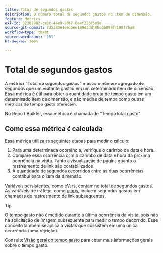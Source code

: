 ```yaml
---
title: Total de segundos gastos
description: O número total de segundos gastos no item de dimensão.
feature: Metrics
exl-id: 02302982-ce8c-44e9-9967-0a4f226f5e9e
source-git-commit: 7d5383e1ee3bee189d3dd48bc6b899f4108f7ba8
workflow-type: tm+mt
source-wordcount: '201'
ht-degree: 100%

---
```


# Total de segundos gastos

A métrica “Total de segundos gastos” mostra o número agregado de segundos que um visitante gastou em um determinado item de dimensão. Essa métrica é útil para obter a quantidade bruta de tempo gasto em um determinado item de dimensão, e não médias de tempo como outras métricas de tempo gasto oferecem.

No Report Builder, essa métrica é chamada de “Tempo total gasto”.

## Como essa métrica é calculada

Essa métrica utiliza as seguintes etapas para medir o cálculo:

1. Para uma determinada ocorrência, verifique o carimbo de data e hora.
2. Compare essa ocorrência com o carimbo de data e hora da próxima ocorrência na visita. Tanto a visualização de página quanto o rastreamento de link são contabilizados.
3. A quantidade de segundos decorridos entre as duas ocorrências contribui para o item da dimensão.

Variáveis persistentes, como [eVars](../dimensions/evar.md), contam no total de segundos gastos. As variáveis de tráfego, como [props](../dimensions/prop.md), incluem segundos gastos em chamadas de rastreamento de link subsequentes.

>[!TIP]
>
>O tempo gasto não é medido durante a última ocorrência da visita, pois não há solicitação de imagem subsequente para medir o tempo decorrido. Esse conceito também se aplica a visitas que consistem em uma única ocorrência (uma rejeição).

Consulte [Visão geral do tempo gasto](time-spent.md) para obter mais informações gerais sobre o tempo gasto.
